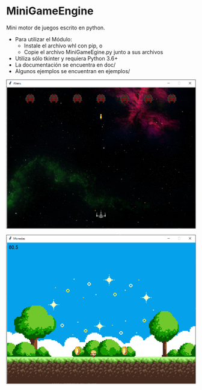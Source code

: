 # MiniGameEngine
Mini motor de juegos escrito en python.

* Para utilizar el Módulo:
    * Instale el archivo whl con pip, o
    * Copie el archivo MiniGameEgine.py junto a sus archivos
* Utiliza sólo tkinter y requiera Python 3.6+
* La documentación se encuentra en doc/
* Algunos ejemplos se encuentran en ejemplos/


![Texto Alternativo](images/Aliens.png)

![Texto Alternativo](images/Monedas.png)
